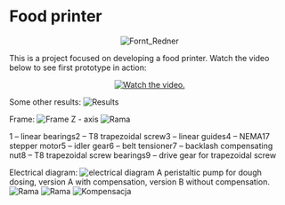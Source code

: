 # Food printer
<p align="center">
  <img src="https://github.com/TanskiSzymon/MQTT_Controller/assets/108231030/006675c5-1bfa-453e-93d7-1b4fb1ffdb3d" alt="Fornt_Redner">
</p>
This is a project focused on developing a food printer.
Watch the video below to see first prototype in action:

<p align="center">
  <a href="https://www.youtube.com/watch?v=P8IgyybBxyM">
     <img src="https://img.youtube.com/vi/P8IgyybBxyM/0.jpg" alt="Watch the video.">
  </a>
</p>
Some other results:

<img src="https://github.com/TanskiSzymon/food-printer/assets/108231030/4e15ef6e-4f9b-4f73-b7b9-d48136e2e8c4" alt="Results">

Frame:
<img src="https://github.com/TanskiSzymon/food-printer/assets/108231030/53b04ba7-c530-4837-9f94-3c9e2b3bf5a4" alt="Frame">
Z - axis
<img src="https://github.com/TanskiSzymon/food-printer/assets/108231030/b6d51870-8004-4fe4-9d97-645b33aa5bb3" alt="Rama">

1 – linear bearings2 – T8 trapezoidal screw3 – linear guides4 – NEMA17 stepper motor5 – idler gear6 – belt tensioner7 – backlash compensating nut8 – T8 trapezoidal screw bearings9 – drive gear for trapezoidal screw

Electrical diagram:
<img src="https://github.com/TanskiSzymon/food-printer/assets/108231030/f3083b8e-2fd4-4992-8551-79de89f8d716" alt="electrical diagram">
A peristaltic pump for dough dosing, version A with compensation, version B without compensation.
<img src="https://github.com/TanskiSzymon/food-printer/assets/108231030/e970bdc5-97f9-43c6-9857-326522a60409" alt="Rama">
  <img src="https://github.com/TanskiSzymon/food-printer/assets/108231030/34ca0a6e-8bc7-479d-98d3-dbc0124987f2" alt="Rama">
  <img src="https://github.com/TanskiSzymon/food-printer/assets/108231030/45d1698a-4a03-4c6b-9ab7-3a8c82f8efa0" alt="Kompensacja">

</p>
